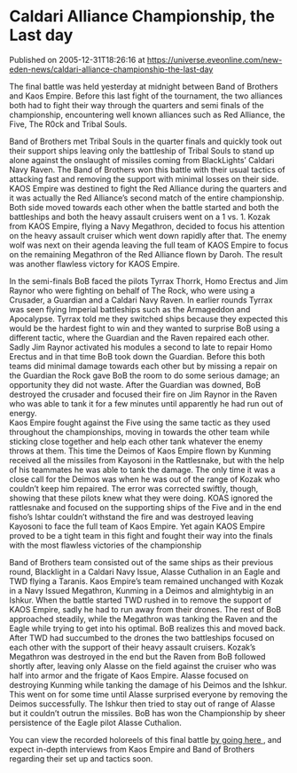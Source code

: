 # Caldari Alliance Championship, the Last day
Published on 2005-12-31T18:26:16 at https://universe.eveonline.com/new-eden-news/caldari-alliance-championship-the-last-day

The final battle was held yesterday at midnight between Band of Brothers and Kaos Empire. Before this last fight of the tournament, the two alliances both had to fight their way through the quarters and semi finals of the championship, encountering well known alliances such as Red Alliance, the Five, The R0ck and Tribal Souls. 

Band of Brothers met Tribal Souls in the quarter finals and quickly took out their support ships leaving only the battleship of Tribal Souls to stand up alone against the onslaught of missiles coming from BlackLights’ Caldari Navy Raven. The Band of Brothers won this battle with their usual tactics of attacking fast and removing the support with minimal losses on their side.   
KAOS Empire was destined to fight the Red Alliance during the quarters and it was actually the Red Alliance’s second match of the entire championship. Both side moved towards each other when the battle started and both the battleships and both the heavy assault cruisers went on a 1 vs. 1. Kozak from KAOS Empire, flying a Navy Megathron, decided to focus his attention on the heavy assault cruiser which went down rapidly after that. The enemy wolf was next on their agenda leaving the full team of KAOS Empire to focus on the remaining Megathron of the Red Alliance flown by Daroh. The result was another flawless victory for KAOS Empire. 

In the semi-finals BoB faced the pilots Tyrrax Thorrk, Homo Erectus and Jim Raynor who were fighting on behalf of The Rock, who were using a Crusader, a Guardian and a Caldari Navy Raven. In earlier rounds Tyrrax was seen flying Imperial battleships such as the Armageddon and Apocalypse. Tyrrax told me they switched ships because they expected this would be the hardest fight to win and they wanted to surprise BoB using a different tactic, where the Guardian and the Raven repaired each other. Sadly Jim Raynor activated his modules a second to late to repair Homo Erectus and in that time BoB took down the Guardian. Before this both teams did minimal damage towards each other but by missing a repair on the Guardian the Rock gave BoB the room to do some serious damage; an opportunity they did not waste. After the Guardian was downed, BoB destroyed the crusader and focused their fire on Jim Raynor in the Raven who was able to tank it for a few minutes until apparently he had run out of energy.   
Kaos Empire fought against the Five using the same tactic as they used throughout the championships, moving in towards the other team while sticking close together and help each other tank whatever the enemy throws at them. This time the Deimos of Kaos Empire flown by Kunming received all the missiles from Kayosoni in the Rattlesnake, but with the help of his teammates he was able to tank the damage. The only time it was a close call for the Deimos was when he was out of the range of Kozak who couldn’t keep him repaired. The error was corrected swiftly, though, showing that these pilots knew what they were doing. KOAS ignored the rattlesnake and focused on the supporting ships of the Five and in the end fisho’s Ishtar couldn’t withstand the fire and was destroyed leaving Kayosoni to face the full team of Kaos Empire. Yet again KAOS Empire proved to be a tight team in this fight and fought their way into the finals with the most flawless victories of the championship 

Band of Brothers team consisted out of the same ships as their previous round, Blacklight in a Caldari Navy Issue, Alasse Cuthalion in an Eagle and TWD flying a Taranis. Kaos Empire’s team remained unchanged with Kozak in a Navy Issued Megathron, Kunming in a Deimos and almightybig in an Ishkur. When the battle started TWD rushed in to remove the support of KAOS Empire, sadly he had to run away from their drones. The rest of BoB approached steadily, while the Megathron was tanking the Raven and the Eagle while trying to get into his optimal. BoB realizes this and moved back. After TWD had succumbed to the drones the two battleships focused on each other with the support of their heavy assault cruisers. Kozak’s Megathron was destroyed in the end but the Raven from BoB followed shortly after, leaving only Alasse on the field against the cruiser who was half into armor and the frigate of Kaos Empire. Alasse focused on destroying Kunming while tanking the damage of his Deimos and the Ishkur. This went on for some time until Alasse surprised everyone by removing the Deimos successfully. The Ishkur then tried to stay out of range of Alasse but it couldn’t outrun the missiles. BoB has won the Championship by sheer persistence of the Eagle pilot Alasse Cuthalion. 

You can view the recorded holoreels of this final battle [ by going here ](”), and expect in-depth interviews from Kaos Empire and Band of Brothers regarding their set up and tactics soon.
